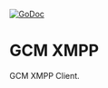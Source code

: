 [![GoDoc](https://godoc.org/github.com/KurioApp/gcm-xmpp?status.svg)](https://godoc.org/github.com/KurioApp/gcm-xmpp)
# GCM XMPP

GCM XMPP Client.

